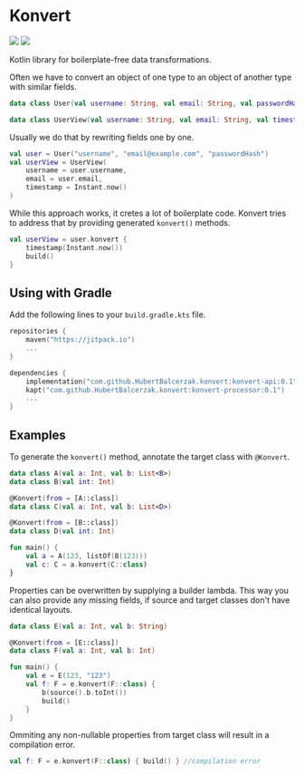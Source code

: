 # Konvert

![](https://github.com/HubertBalcerzak/konvert/actions/workflows/CI.yml/badge.svg?branch=master)
[![](https://jitpack.io/v/HubertBalcerzak/konvert.svg)](https://jitpack.io/#HubertBalcerzak/konvert)

Kotlin library for boilerplate-free data transformations.

Often we have to convert an object of one type to an object of another type with similar fields.

```kotlin
data class User(val username: String, val email: String, val passwordHash: String)

data class UserView(val username: String, val email: String, val timestamp: Instant)
```

Usually we do that by rewriting fields one by one.

```kotlin
val user = User("username", "email@example.com", "passwordHash")
val userView = UserView(
    username = user.username,
    email = user.email,
    timestamp = Instant.now()
)
```

While this approach works, it cretes a lot of boilerplate code. Konvert tries to address that by providing generated `konvert()` methods.

```kotlin
val userView = user.konvert {
    timestamp(Instant.now())
    build()
}
```

## Using with Gradle

Add the following lines to your `build.gradle.kts` file.
```kotlin
repositories {
    maven("https://jitpack.io")
    ...
}

dependencies {
    implementation("com.github.HubertBalcerzak.konvert:konvert-api:0.1")
    kapt("com.github.HubertBalcerzak.konvert:konvert-processor:0.1")
    ...
}
```


## Examples
To generate the `konvert()` method, annotate the target class with `@Konvert`.

```kotlin
data class A(val a: Int, val b: List<B>)
data class B(val int: Int)

@Konvert(from = [A::class])
data class C(val a: Int, val b: List<D>)

@Konvert(from = [B::class])
data class D(val int: Int)

fun main() {
    val a = A(123, listOf(B(123)))
    val c: C = a.konvert(C::class)
}

```
Properties can be overwritten by supplying a builder lambda. This way you can also provide any missing fields, if source and target classes don't have identical layouts.


```kotlin
data class E(val a: Int, val b: String)

@Konvert(from = [E::class])
data class F(val a: Int, val b: Int)

fun main() {
    val e = E(123, "123")
    val f: F = e.konvert(F::class) {
        b(source().b.toInt())
        build()
    }
}
```

Ommiting any non-nullable properties from target class will result in a compilation error.

```kotlin
val f: F = e.konvert(F::class) { build() } //compilation error
```

